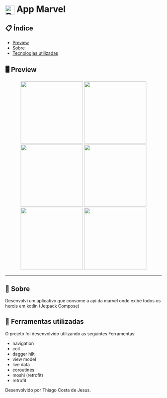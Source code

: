
# <img align="center" alt="Daniel-HTML" height="30" width="30" src="https://img.icons8.com/?size=512&id=rPcdh4Z53kzY&format=png"> App Marvel


<div align="center">
</div>

## 📋 Índice

- [Preview](#-Preview)
- [Sobre](#-Sobre)
- [Tecnologias utilizadas](#-Ferramentas-utilizadas)

## 🖥 Preview

<div align="center">

<img src="https://github.com/thiago082882/App_Marvel/assets/93166095/02c67d50-5be4-49b2-a7dc-b78067e219b3" width="200">
<img src="https://github.com/thiago082882/App_Marvel/assets/93166095/0ad7b133-60ae-45de-9fd9-184b69608be3" width="200">
<img src="https://github.com/thiago082882/App_Marvel/assets/93166095/291fa30d-6cb3-4761-b045-3ad0a0c48f86" width="200">
<img src="https://github.com/thiago082882/App_Marvel/assets/93166095/c7a14f94-c270-4e2c-8ba9-1953c0702f23" width="200">
<img src="https://github.com/thiago082882/App_Marvel/assets/93166095/fcc606e2-8bf5-4e97-bc73-fa2e8aa30d8f" width="200">
<img src="https://github.com/thiago082882/App_Marvel/assets/93166095/d6cfd8c0-e6a3-47cd-9bd1-6f1b9c3c44b7" width="200">

</div>

---

## 📖 Sobre
 Desenvolvi um aplicativo que consome a api da marvel onde exibe todos os herois em   kotlin (Jetpack Compose)


## 🚀 Ferramentas utilizadas

O projeto foi desenvolvido utilizando as seguintes Ferramentas:

- navigation
- coil
- dagger hilt
- view model
- live data
- coroutines
- moshi (retrofit)
- retrofit
  


Desenvolvido por Thiago Costa de Jesus.

